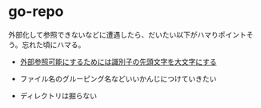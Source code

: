 # go-repo

外部化して参照できないなどに遭遇したら、だいたい以下がハマりポイントそう。忘れた頃にハマる。

- [外部参照可能にするためには識別子の先頭文字を大文字にする](https://qiita.com/zurazurataicho/items/4a95e0daf0d960cfc2f7)

- ファイル名のグルーピング名などいいかんじにつけていきたい

- ディレクトリは掘らない
